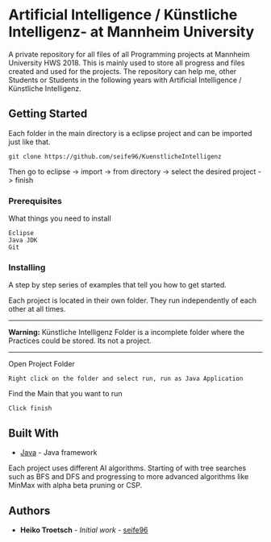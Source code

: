 # Artificial Intelligence / Künstliche Intelligenz- at Mannheim University 

A private repository for all files of all Programming projects at Mannheim University HWS 2018. This is mainly used to store all progress and files created and used for the projects. The repository can help me, other Students or Students in the following years with Artificial Intelligence / Künstliche Intelligenz. 

## Getting Started

Each folder in the main directory is a eclipse project and can be imported just like that.

```
git clone https://github.com/seife96/KuenstlicheIntelligenz
```

Then go to eclipse -> import -> from directory -> select the desired project -> finish

### Prerequisites

What things you need to install

```
Eclipse
Java JDK
Git
```

### Installing

A step by step series of examples that tell you how to get started.

Each project is located in their own folder. They run independently of each other at all times. 

*** 
**Warning:** Künstliche Intelligenz Folder is a incomplete folder where the Practices could be stored. Its not a project.
***


Open Project Folder

```
Right click on the folder and select run, run as Java Application
```

Find the Main that you want to run

```
Click finish
```

## Built With

* [Java](https://docs.oracle.com/javase/7/docs/api/) - Java framework

Each project uses different AI algorithms. Starting of with tree searches such as BFS and DFS and progressing to more advanced algorithms like MinMax with alpha beta pruning or CSP.


## Authors

* **Heiko Troetsch** - *Initial work* - [seife96](https://github.com/seife96)

